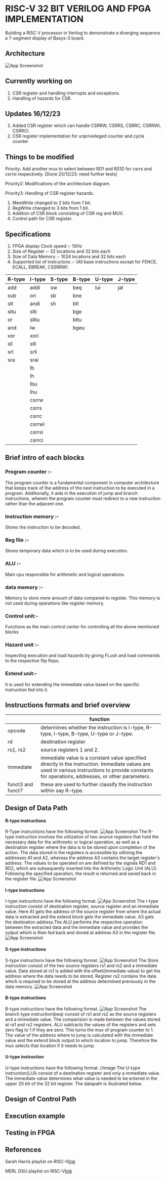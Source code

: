 
# RISC-V 32 BIT VERILOG AND FPGA IMPLEMENTATION

Building a RISC V processor in Verilog to demonstrate a diverging sequence a 7-segment display of Basys-3 board.

## Architecture
![App Screenshot](image.png)

## Currently working on

1. CSR register and handling interrupts and exceptions.
2. Handling of hazards for CSR.
   
## Updates 16/12/23
1. Added CSR register which can handle CSRRW, CSRRS, CSRRC, CSRRWI, CSRRCI.
2. CSR register implementation for unpriveileged counter and cycle counter

## Things to be modified
Priority: Add another mux to select between RD1 and RS1D for csrrs and csrrsi respectively. [Done 23/12/23: need further tests]

Priority2: Modifications of the architecture diagram.

Priority3: Handling of CSR register hazards.
1. MemWrite changed to 2 bits from 1 bit.
2. RegWrite changed to 3 bits from 1 bit.
3. Addition of CSR block consisting of CSR reg and MUX.
4. Control path for CSR register.

## Specifications
1. FPGA display Clock speed :- 10Hz
2. Size of Register :- 32 locations and 32 bits each
3. Size of Data Memory :- 1024 locations and 32 bits each
4. Supported list of instructons :-
     (All base instructions except for FENCE, ECALL, EBREAK, CSSRRW)



| R-type | I-type | S-type | B-type | U-type | J-type |
| ------------- | ------------- | ------------- | ------------- | ------------- | ------------- | 
| add | addi  | sw  | beq  | lui | jal  |
| sub | ori  | sb |  bne|   |    |
|slt  | andi  | sh  | blt  |   |    |
| sltu  |slti  |   | bge  |   |    |
| or  | sltiu |   | bltu  |   |    |
| and  | lw  |   | bgeu  |   |    |
| xor  | xori |   |   |   |    |
| sll  |slli  |   |   |   |    |
| srl  | srli |   |   |   |    |
| sra  | srai |   |   |   |    |
|  | lb |   |   |   |    |
|  | lh |   |   |   |    |
|   | lbu |   |   |   |    |
|   | lhu |   |   |   |    |
|   | csrrw |   |   |   |    |
|   | csrrs |   |   |   |    |
|   | csrrc |   |   |   |    |
|   | csrrwi |   |   |   |    |
|   | csrrsi |   |   |   |    |
|   | csrrci |   |   |   |    |

## Brief intro of each blocks
### Program counter :- 
The program counter is a fundamental component in computer architecture that keeps track of the address of the next instruction to be executed in a program.  Additionally, it aids in the execution of jump and branch instructions, wherein the program counter must redirect to a new instruction rather than the adjacent one.
### Instruction memory :-
Stores the instruction to be decoded.
### Reg file :-
Stores temporary data which is to be used during execution.  
### ALU :- 
Main cpu responsible for arithmetic and logical operations. 
### data memory :-
Memory to store more amount of data compared to register. This memory is not used during operations like register memory.   
### Control unit:-
Functions as the main control center for controlling all the above mentioned blocks 
### Hazard unit :-
Inspecting execution and load hazards by giving FLush and load commands to the respective flip flops. 
### Extend unit:- 
It is used for extending the immediate value based on the specific instruction fed into it.


## Instructions formats and brief overview

|| function |
| ------------- | ------------- |
| opcode | determines whether the instruction is I-type, R-type, I-type, B-type, U-type or J-type. |
| rd | destination register |
| rs1, rs2 | source registers 1 and 2. |
| immediate | immediate value is a constant value specified directly in the instruction. Immediate values are used in various instructions to provide constants for operations, addresses, or other parameters. |
| funct3 and funct7 | these are used to further classify the instruction within say R-type. |


## Design of Data Path
#### R-type instructions
R-Type instructions have the following format.
![App Screenshot](./images/R-Type.png)
The R-type instruction involves the utilization of two source registers that hold the necessary data for the arithmetic or logical operation, as well as a destination register where the data is to be stored upon completion of the action.
The data stored in the registers is accessible by utilizing the addresses A1 and A2, whereas the address A3 contains the target register's address. The values to be operated on are defined by the signals RD1 and RD2, which are subsequently inserted into the Arithmetic Logic Unit (ALU). Following the specified operation, the result is returned and saved back in the register file. 
![App Screenshot](./images/R-type-dp.png)
#### I-type instructions
I-type instructions have the following format.
![App Screenshot](./images/I-type.png)
The I-type instruction consist of destination register, source register and an immediate value. Here A1 gets the address of the source register from where the actual data is extracted and the extend block gets the immediate value. A3 gets the destination address.The ALU performs the respective operation between the extracted data and the immediate value and provides the output which is then fed back and stored at address A3 in the register file.
![App Screenshot](./images/I-type-dp.png)
#### S-type instructions
S-type instructions have the following format.
![App Screenshot](./images/S-type.png)
The Store instruction consist of the two source registers rs1 and rs2 and a immediate value. Data stored at rs1 is added with the offset(immediate value) to get the address where the data needs to be stored. Register rs2 contains the data which is required to be stored at the address determined previously in the data memory.
![App Screenshot](./images/S-type-dp.png)
#### B-type instructions
B-type instructions have the following format.
![App Screenshot](./images/B-type.png)
The branch type instruction(beq) consist of rs1 and rs2 as the source registers and a immediate value. The comparision is made between the values stored at rs1 and rs2 registers. ALU subtracts the values of the registers and sets zero flag to 1 if they are zero. This turns the mux of program counter to 1. The value of the address where to jump is calculated with the immediate value and the extend block output to which location to jump. Therefore the mux selects that location if it needs to jump.

#### U-type instruction
U-type instructions have the following format.
//image
The U-type instruction(LUI) consist of a destination register and only a immediate value. The immediate value determines what value is needed to be entered in the upper 20 bit of the 32 bit register. The datapath is illustrated below.


## Design of Control Path

## Execution example

## Testing in FPGA

## References
Sarah Harris playlist on RISC-V[link](https://youtu.be/lrN-uBKooRY)

MERL DSU playlist on RISC-V[link](https://www.youtube.com/watch?v=BVvDHhG0RoA&list=PL5AmAh9QoSK7Fwk9vOJu-3VqBng_HjGFc)

